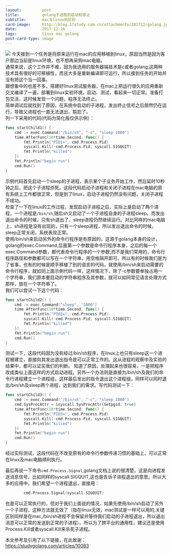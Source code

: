 ```yaml
---
layout:         post
title:          golang子进程的启动和停止
subtitle:       mac与linux的区别
card-image:     http://blog.17study.com.cn/attachments/201712/golang.jpg
date:           2017-12-16
tags:           linux mac golang
post-card-type: image
---
```

![](http://blog.17study.com.cn/attachments/201712/golang.jpg)
今天接到一个任务是将原来运行在mac的应用移植到linux，原因当然是因为客户那边当前是linux环境，也不想再采购mac电脑。  
通常来说，这个工作并不难，因为我选用的服务器端技术是c或者golang,这两种技术具有很好的可移植性，而且大多是重新编译即可运行，所以接到任务的开始并没有把这个当一回事。  
跟想象中的也差不多，搭建好linux测试服务器，在mac上把运行很久的应用重新交叉编译了一遍，部署到linux实验环境，启动、测试，看起来一切正常。准备打包交活，这时候发现一个问题，程序无法终止。  
简单调试后就找到了原因，在系统中启动的子进程，发出终止信号之后居然仍在运行，导致父进程也一直无法退出，尴尬了。  
列一下采用的代码(代码为简化版仅供示例）：  
```go
func startChild1() {
	cmd := exec.Command("/bin/sh", "-c", "sleep 1000")
	time.AfterFunc(10*time.Second, func() {
		fmt.Println("PID1=", cmd.Process.Pid)
		syscall.Kill(-cmd.Process.Pid, syscall.SIGQUIT)
		fmt.Println("killed")
	})
	fmt.Println("begin run")
	cmd.Run()
}
```
示例代码首先启动一个sleep的子进程，表示某个子业务开始工作，然后延时10秒钟之后，把这个子进程杀死。这段代码启动子进程和关闭子进程在mac电脑的原有系统上工作都很正常，但是到了linux，启动子进程仍然没有问题，关闭子进程不成功。  
检查了一下在linux的工作过程，发现启动子进程之后，实际上是启动了两个进程，一个进程是`/bin/sh`,随后sh又启动了一个子进程自身的子进程sleep。而发出退出命令的时候，只有sh退出了，sleep进程仍然继续运行。对比同样的mac电脑上，sh进程是没有出现的，只有一个sleep进程，所以发出退出命令的时候，sleep正常关闭，系统表现正常。  
使用/bin/sh来启动另外的命令行程序是有原因的，这源于golang本身的设计，golang的exec.Command,后面第一个参数是命令行程序本身，之后的每一个exec.Command参数，都代表命令行程序的一个参数,而不是我们常用的，命令行程序路径和参数都可以写在一个字符串，用空格隔开即可。所以有的时候我们是为了省事，也有的时候是顺手移植了别的语言的代码，就使用/bin/sh来启动需要的命令行程序，就如同上面示例代码一样，这样情况下，除了-c参数要单独占用一个字符串，我们原本要启动的字符串程序及其参数，就可以如同常见语言处理方式那样，放在一个字符串了。  
我们可以尝试一下这个代码：  
```go
func startChild2() {
	cmd := exec.Command("sleep", "1000")
	time.AfterFunc(10*time.Second, func() {
		fmt.Println("PID2=", cmd.Process.Pid)
		syscall.Kill(-cmd.Process.Pid, syscall.SIGQUIT)
		fmt.Println("killed")
	})
	fmt.Println("begin run")
	cmd.Run()
}
```
测试一下，这段代码因为没有经过/bin/sh程序，在linux上也只有sleep这一个进程被建立，直接向其发出退出指令是可以正常工作的。这从进程的观察中及实验的结果中，都可以证实我们的判断。 
知道了原因，处理起来也很容易，一是把程序改成类似上面这样的方式启动进程。另外一个办法则是直接为/bin/sh及我们的命令行进程建立一个进程组，这样最后发出的指令退出这个进程组，同样可以同时退出/bin/sh及sleep两个进程，达到我们的需求。写代码测试一下：  
```go
func startChild3() {
	cmd := exec.Command("/bin/sh", "-c", "sleep 1000")
	cmd.SysProcAttr = &syscall.SysProcAttr{Setpgid: true}
	time.AfterFunc(10*time.Second, func() {
		fmt.Println("PID3=", cmd.Process.Pid)
		syscall.Kill(-cmd.Process.Pid, syscall.SIGQUIT)
		fmt.Println("killed")
	})
	fmt.Println("begin run")
	cmd.Run()
}
```
经过实际测试，这段代码在不改变原有的命令行参数传递习惯的基础上，可以正常在linux及mac电脑顺利执行。  

最后再说一下命令`cmd.Process.Signal`,golang文档上说的很清楚，这是向进程发送消息信号，比如同样的syscall.SIGQUIT,这也是告诉子进程退出的意思。所以大多的应用中，我们希望一个进程退出，直接用：
```go
		cmd.Process.Signal(syscall.SIGQUIT)
```
也是可以正常执行的，但对于我们上面说的情况，如果先使用/bin/sh启动了另外一个子进程，这种方法就无效了（指在linux无效，mac测试是一样可以用的,关键区别同样是在mac,/bin/sh进程不会保留并等待我们启动的子进程退出，所以退出消息可以正常的发送到正常的子进程）。所以为了跨平台的通用性，建议还是使用Process.Kill或者syscall.Kill来杀死子进程。

本文参考及引用了以下链接，在此致谢：  
<https://studygolang.com/articles/10083>


